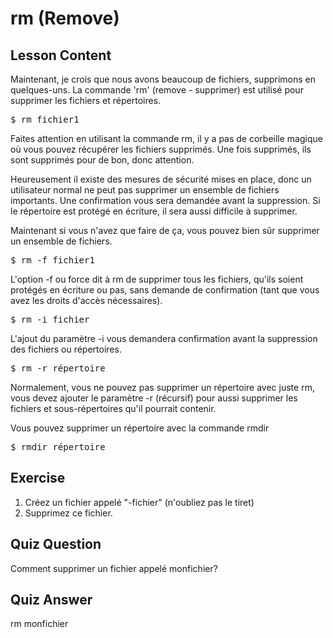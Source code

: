 # rm (Remove)

## Lesson Content

Maintenant, je crois que nous avons beaucoup de fichiers, supprimons en quelques-uns. La commande 'rm' (remove - supprimer) est utilisé pour supprimer les fichiers et répertoires. 

<pre>$ rm fichier1</pre>

Faites attention en utilisant la commande rm, il y a pas de corbeille magique où vous pouvez récupérer les fichiers supprimés. Une fois supprimés, ils sont supprimés pour de bon, donc attention. 

Heureusement il existe des mesures de sécurité mises en place, donc un utilisateur normal ne peut pas supprimer un ensemble de fichiers importants. Une confirmation vous sera demandée avant la suppression. Si le répertoire est protégé en écriture, il sera aussi difficile à supprimer. 

Maintenant si vous n'avez que faire de ça, vous pouvez bien sûr supprimer un ensemble de fichiers. 

<pre>$ rm -f fichier1</pre>

L'option -f ou force dit à rm de supprimer tous les fichiers, qu'ils soient protégés en écriture ou pas, sans demande de confirmation (tant que vous avez les droits d'accès nécessaires).

<pre>$ rm -i fichier</pre>

L'ajout du paramètre -i vous demandera confirmation avant la suppression des fichiers ou répertoires. 

<pre>$ rm -r répertoire</pre>

Normalement, vous ne pouvez pas supprimer un répertoire avec juste rm, vous devez ajouter le paramètre -r (récursif) pour aussi supprimer les fichiers et sous-répertoires qu'il pourrait contenir.

Vous pouvez supprimer un répertoire avec la commande rmdir

<pre>$ rmdir répertoire</pre>

## Exercise

<ol>
<li>Créez un fichier appelé "-fichier" (n'oubliez pas le tiret)</li>
<li>Supprimez ce fichier.</li>
</ol>

## Quiz Question

Comment supprimer un fichier appelé monfichier?

## Quiz Answer

rm monfichier